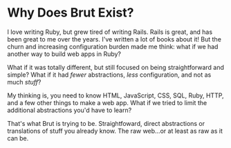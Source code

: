 # Why Does Brut Exist?

I love writing Ruby, but grew tired of writing Rails. Rails is great, and has been
great to me over the years. I've written a lot of books about it!  But the churn and
increasing configuration burden made me think: what if we had another way to build
web apps in Ruby?

What if it was totally different, but still focused on being straightforward and
simple?  What if it had *fewer* abstractions, *less* configuration, and not as much
*stuff*?

My thinking is, you need to know HTML, JavaScript, CSS, SQL, Ruby, HTTP, and a few
other things to make a web app. What if we tried to limit the additional
abstractions you'd have to learn?

That's what Brut is trying to be.  Straightfoward, direct abstractions or
translations of stuff you already know. The raw web…or at least as raw as it can be.


